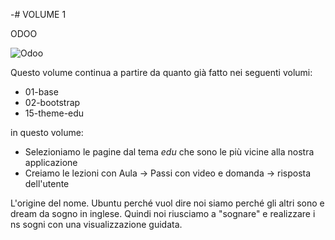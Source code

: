 -# VOLUME 1

ODOO

![Odoo](images/07-elisinfo/00-section/01_01-elisinfo_cover.png)


Questo volume continua a partire da quanto già fatto nei seguenti volumi:

- 01-base
- 02-bootstrap
- 15-theme-edu


in questo volume: 

- Selezioniamo le pagine dal tema *edu* che sono le più vicine alla nostra applicazione
- Creiamo le lezioni con Aula -> Passi con video e domanda -> risposta dell'utente

L'origine del nome.
Ubuntu perché vuol dire noi siamo perché gli altri sono e dream da sogno in inglese. 
Quindi noi riusciamo a "sognare" e realizzare i ns sogni con una visualizzazione guidata.
